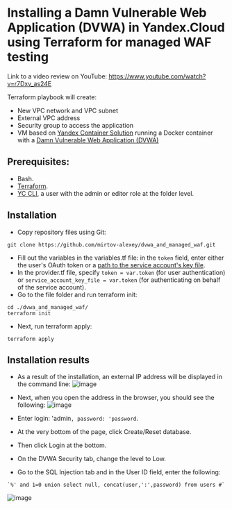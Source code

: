 # Installing a Damn Vulnerable Web Application (DVWA) in Yandex.Cloud using Terraform for managed WAF testing

Link to a video review on YouTube: https://www.youtube.com/watch?v=r7Dxv_as24E

Terraform playbook will create:
- New VPC network and VPC subnet
- External VPC address
- Security group to access the application
- VM based on [Yandex Container Solution](https://cloud.yandex.ru/docs/cos/) running a Docker container with a [Damn Vulnerable Web Application (DVWA)](https://dvwa.co.uk/)

## Prerequisites:
- Bash.
- [Terraform](https://www.terraform.io/downloads.html).
- [YC CLI](https://cloud.yandex.ru/docs/cli/operations/install-cli), a user with the admin or editor role at the folder level.

## Installation
- Copy repository files using Git:
```
git clone https://github.com/mirtov-alexey/dvwa_and_managed_waf.git 
```
- Fill out the variables in the variables.tf file: in the `token` field, enter either the user's OAuth token or a [path to the service account's key file](https://cloud.yandex.ru/docs/cli/operations/authentication/service-account).
- In the provider.tf file, specify `token = var.token` (for user authentication) or `service_account_key_file = var.token` (for authenticating on behalf of the service account).
- Go to the file folder and run terraform init:
```
cd ./dvwa_and_managed_waf/
terraform init
```
- Next, run terraform apply:
```
terraform apply
```
## Installation results
- As a result of the installation, an external IP address will be displayed in the command line:
![image](https://user-images.githubusercontent.com/85429798/120917860-2e6c5380-c6ba-11eb-87a6-336d6f4f8593.png)


- Next, when you open the address in the browser, you should see the following:
![image](https://user-images.githubusercontent.com/85429798/120917903-5d82c500-c6ba-11eb-802d-9bc4b622ec96.png)

- Enter login: 'admin`, password: 'password`.
- At the very bottom of the page, click Create/Reset database.
- Then click Login at the bottom.
- On the DVWA Security tab, change the level to Low.
- Go to the SQL Injection tab and in the User ID field, enter the following: 
```
`%' and 1=0 union select null, concat(user,':',password) from users #`
```

![image](https://user-images.githubusercontent.com/85429798/120918060-252fb680-c6bb-11eb-8398-32c98e2f70ca.png)


